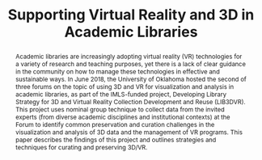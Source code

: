 ---
abstract: Academic libraries are increasingly adopting virtual reality (VR) technologies
  for a variety of research and teaching purposes, yet there is a lack of clear guidance
  in the community on how to manage these technologies in effective and sustainable
  ways. In June 2018, the University of Oklahoma hosted the second of three forums
  on the topic of using 3D and VR for visualization and analysis in academic libraries,
  as part of the IMLS-funded project, Developing Library Strategy for 3D and Virtual
  Reality Collection Development and Reuse (LIB3DVR). This project uses nominal group
  technique to collect data from the invited experts (from diverse academic disciplines
  and institutional contexts) at the Forum to identify common preservation and curation
  challenges in the visualization and analysis of 3D data and the management of VR
  programs. This paper describes the findings of this project and outlines strategies
  and techniques for curating and preserving 3D/VR.
creators:
- Tara Carlisle
- Robert McDonald
- Jennifer Johnson
- Jamie Wittenberg
- Juliet Hardesty
- Nathan Hall
- Matt Cook
- Zack Lischer-Katz
date: null
document_url: https://services.phaidra.univie.ac.at/api/object/o:1080495/download
grand_parent: iPRES
institutions: []
keywords: []
landing_page_url: https://phaidra.univie.ac.at/o:1080495
language: eng
layout: publication
license: CC BY 4.0 International
notes_url: null
parent: iPRES 2019
publication_type: paper
size: 363737
slides_url: null
source_name: iPRES
stream_url: null
title: 'Supporting Virtual Reality and 3D in Academic Libraries '
year: 2019
---